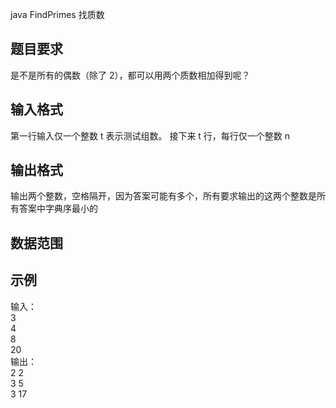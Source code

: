java
FindPrimes 
找质数

##  题目要求
是不是所有的偶数（除了 2），都可以用两个质数相加得到呢？

## 输入格式
第一行输入仅一个整数 t 表示测试组数。
接下来 t 行，每行仅一个整数 n

## 输出格式
输出两个整数，空格隔开，因为答案可能有多个，所有要求输出的这两个整数是所有答案中字典序最小的

## 数据范围


##  示例  
输入：  
3   
4  
8  
20  
输出：  
2 2  
3 5  
3 17  